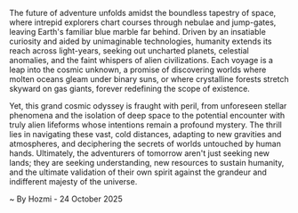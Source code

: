 
The future of adventure unfolds amidst the boundless tapestry of space, where intrepid explorers chart courses through nebulae and jump-gates, leaving Earth's familiar blue marble far behind. Driven by an insatiable curiosity and aided by unimaginable technologies, humanity extends its reach across light-years, seeking out uncharted planets, celestial anomalies, and the faint whispers of alien civilizations. Each voyage is a leap into the cosmic unknown, a promise of discovering worlds where molten oceans gleam under binary suns, or where crystalline forests stretch skyward on gas giants, forever redefining the scope of existence.

Yet, this grand cosmic odyssey is fraught with peril, from unforeseen stellar phenomena and the isolation of deep space to the potential encounter with truly alien lifeforms whose intentions remain a profound mystery. The thrill lies in navigating these vast, cold distances, adapting to new gravities and atmospheres, and deciphering the secrets of worlds untouched by human hands. Ultimately, the adventurers of tomorrow aren't just seeking new lands; they are seeking understanding, new resources to sustain humanity, and the ultimate validation of their own spirit against the grandeur and indifferent majesty of the universe.

~ By Hozmi - 24 October 2025
